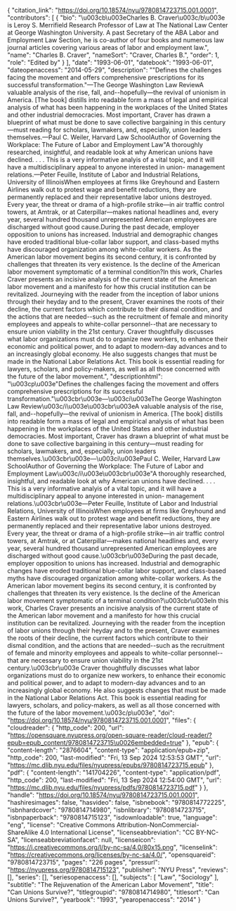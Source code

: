 {
   "citation_link": "https://doi.org/10.18574/nyu/9780814723715.001.0001",
   "contributors": [
     {
       "bio": "\u003cb\u003eCharles B. Craver\u003c/b\u003e is Leroy S. Merrifield Research Professor of Law at The National Law Center at George Washington University. A past Secretary of the ABA Labor and Employment Law Section, he is co-author of four books and numerous law journal articles covering various areas of labor and employment law.",
       "name": "Charles B. Craver",
       "nameSort": "Craver, Charles B.",
       "order": 1,
       "role": "Edited by"
     }
   ],
   "date": "1993-06-01",
   "datebook": "1993-06-01",
   "dateopenaccess": "2014-05-29",
   "description": "\"Defines the challenges facing the movement and offers comprehensive prescriptions for its successful transformation.\"—The George Washington Law ReviewA valuable analysis of the rise, fall, and--hopefully—the revival of unionism in America.  [The book] distills into readable form a mass of legal and empirical analysis of what has been happening in the workplaces of the United States and other industrial democracies.  Most important, Craver has drawn a blueprint of what must be done to save collective bargaining in this century—must reading for scholars, lawmakers, and, especially, union leaders themselves.—Paul C. Weiler, Harvard Law SchoolAuthor of Governing the Workplace:  The Future of Labor and  Employment Law\"A thoroughly researched, insightful, and readable look at why American unions have declined. . . . This is a very informative analyis of a vital topic, and it will have a multidisciplinary appeal to anyone interested in union- management relations.—Peter Feuille, Institute of Labor and Industrial Relations,  University of IllinoisWhen employees at firms like Greyhound and Eastern Airlines walk out to protest wage and benefit reductions, they are permanently replaced and their representative labor unions destroyed.  Every year, the threat or drama of a high-profile strike—in air traffic control towers, at Amtrak, or at Caterpillar—makes national headlines and, every year, several hundred thousand unrepresented American employees are discharged without good cause.During the past decade, employer opposition to unions has increased.  Industrial and demographic changes have eroded traditional blue-collar labor support, and class-based myths have discouraged organization among white-collar workers.  As the American labor movement begins its second century, it is confronted by challenges that threaten its very existence.  Is the decline of the American labor movement symptomatic of a terminal condition?In this work, Charles Craver presents an incisive analysis of the current state of the American labor movement and a manifesto for how this crucial institution can be revitalized.  Journeying with the reader from the inception of labor unions through their heyday and to the present, Craver examines the roots of their decline, the current factors which contribute to their dismal condition, and the actions that are needed--such as the recruitment of female and minority employees and appeals to white-collar personnel--that are necessary to ensure union viability in the 21st century.  Craver thoughtfully discusses what labor organizations must do to organize new workers, to enhance their economic and political power, and to adapt to modern-day advances and to an increasingly global economy.  He also suggests changes that must be made in the National Labor Relations Act.  This book is essential reading for lawyers, scholars, and policy-makers, as well as all those concerned with the future of the labor movement.",
   "descriptionhtml": "\u003cp\u003e\"Defines the challenges facing the movement and offers comprehensive prescriptions for its successful transformation.\"\u003cbr\u003e—\u003ci\u003eThe George Washington Law Review\u003c/i\u003e\u003cbr\u003eA valuable analysis of the rise, fall, and--hopefully—the revival of unionism in America.  [The book] distills into readable form a mass of legal and empirical analysis of what has been happening in the workplaces of the United States and other industrial democracies.  Most important, Craver has drawn a blueprint of what must be done to save collective bargaining in this century—must reading for scholars, lawmakers, and, especially, union leaders themselves.\u003cbr\u003e—\u003ci\u003ePaul C. Weiler, Harvard Law SchoolAuthor of Governing the Workplace:  The Future of Labor and  Employment Law\u003c/i\u003e\u003cbr\u003e\"A thoroughly researched, insightful, and readable look at why American unions have declined. . . . This is a very informative analyis of a vital topic, and it will have a multidisciplinary appeal to anyone interested in union- management relations.\u003cbr\u003e—Peter Feuille, Institute of Labor and Industrial Relations,  University of IllinoisWhen employees at firms like Greyhound and Eastern Airlines walk out to protest wage and benefit reductions, they are permanently replaced and their representative labor unions destroyed.  Every year, the threat or drama of a high-profile strike—in air traffic control towers, at Amtrak, or at Caterpillar—makes national headlines and, every year, several hundred thousand unrepresented American employees are discharged without good cause.\u003cbr\u003eDuring the past decade, employer opposition to unions has increased.  Industrial and demographic changes have eroded traditional blue-collar labor support, and class-based myths have discouraged organization among white-collar workers.  As the American labor movement begins its second century, it is confronted by challenges that threaten its very existence.  Is the decline of the American labor movement symptomatic of a terminal condition?\u003cbr\u003eIn this work, Charles Craver presents an incisive analysis of the current state of the American labor movement and a manifesto for how this crucial institution can be revitalized.  Journeying with the reader from the inception of labor unions through their heyday and to the present, Craver examines the roots of their decline, the current factors which contribute to their dismal condition, and the actions that are needed--such as the recruitment of female and minority employees and appeals to white-collar personnel--that are necessary to ensure union viability in the 21st century.\u003cbr\u003e  Craver thoughtfully discusses what labor organizations must do to organize new workers, to enhance their economic and political power, and to adapt to modern-day advances and to an increasingly global economy.  He also suggests changes that must be made in the National Labor Relations Act.  This book is essential reading for lawyers, scholars, and policy-makers, as well as all those concerned with the future of the labor movement.\u003c/p\u003e",
   "doi": "https://doi.org/10.18574/nyu/9780814723715.001.0001",
   "files": {
     "cloudreader": {
       "http_code": 200,
       "url": "https://opensquare.nyupress.org/open-square-reader/cloud-reader/?epub=epub_content/9780814723715\u0026embedded=true"
     },
     "epub": {
       "content-length": "2876604",
       "content-type": "application/epub+zip",
       "http_code": 200,
       "last-modified": "Fri, 13 Sep 2024 12:53:53 GMT",
       "url": "https://mc.dlib.nyu.edu/files/nyupress/epubs/9780814723715.epub"
     },
     "pdf": {
       "content-length": "141704226",
       "content-type": "application/pdf",
       "http_code": 200,
       "last-modified": "Fri, 13 Sep 2024 12:54:00 GMT",
       "url": "https://mc.dlib.nyu.edu/files/nyupress/pdfs/9780814723715.pdf"
     }
   },
   "handle": "https://doi.org/10.18574/nyu/9780814723715.001.0001",
   "hashiresimages": false,
   "hasvideo": false,
   "isbnebook": "9780814772225",
   "isbnhardcover": "9780814714980",
   "isbnlibrary": "9780814723715",
   "isbnpaperback": "9780814715123",
   "isdownloadable": true,
   "language": "eng",
   "license": "Creative Commons Attribution-NonCommercial-ShareAlike 4.0 International License",
   "licenseabbreviation": "CC BY-NC-SA",
   "licenseabbreviationfacet": null,
   "licenseicon": "https://i.creativecommons.org/l/by-nc-sa/4.0/80x15.png",
   "licenselink": "https://creativecommons.org/licenses/by-nc-sa/4.0/",
   "opensquareid": "9780814723715",
   "pages": "226 pages",
   "pressurl": "https://nyupress.org/9780814715123",
   "publisher": "NYU Press",
   "reviews": [],
   "series": [],
   "seriesopenaccess": [],
   "subjects": [
     "Law",
     "Sociology"
   ],
   "subtitle": "The Rejuvenation of the American Labor Movement",
   "title": "Can Unions Survive?",
   "titlegroupid": "9780814714980",
   "titlesort": "Can Unions Survive?",
   "yearbook": "1993",
   "yearopenaccess": "2014"
 }
